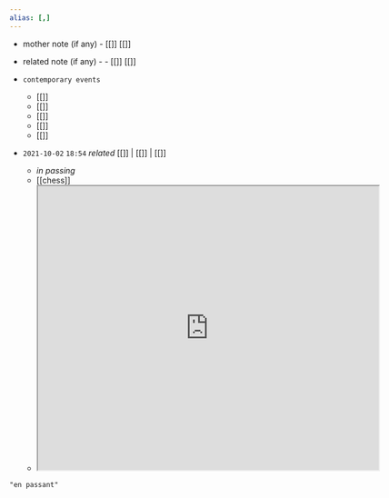 ```yaml
---
alias: [,]
---
```

- mother note (if any)
		- [[]] [[]]
- related note (if any) -
		- [[]] [[]]
- `contemporary events`
	- [[]]
	- [[]]
	- [[]]
	- [[]]
	- [[]]

- `2021-10-02`  `18:54` _related_ [[]] | [[]] | [[]]
	- _in passing_
	- [[chess]]
	- <iframe src="https://en.wikipedia.org/wiki/En_passant" width="600" height="500" ></iframe>

```query
"en passant"
```